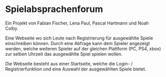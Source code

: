# Spielabsprachenforum

Ein Projekt von Fabian Fischer, Lena Paul, Pascal Hartmann und Noah Colby.

Eine Webseite wo sich Leute nach Registrierung für ausgewählte Spiele einschreiben können. Durch eine Abfrage kann dem Spieler angezeigt werden, welche weiteren Spieler auf der gleichen Plattform (PC, PS4, xbox) zur selben Uhrzeit das ausgewählte Spiel spielen wollen.

Die Webseite besteht aus einer Startseite, welche die Login- / Registrierfunktion und eine Auswahl der ausgewählten Spiele bietet.

